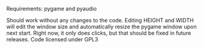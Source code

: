 Requirements: pygame and pyaudio

Should work without any changes to the code.
Editing HEIGHT and WIDTH will edit the window size and automatically resize the pygame window upon next start.
Right now, it only does clicks, but that should be fixed in future releases.
Code licensed under GPL3
